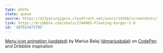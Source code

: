 ```yaml
---
type: photo
state: queue
source: https://d13yacurqjgara.cloudfront.net/users/14268/screenshots/1746065/video.gif
link: https://dribbble.com/shots/1746065-Floating-burger-2-0
id: '107522472782'
---
```

<p data-height="332" data-theme-id="51" data-slug-hash="fxzCG" data-default-tab="result" data-user="mariusbalaj" class='codepen'><a href='http://codepen.io/mariusbalaj/pen/fxzCG/'>Menu icon animation (updated)</a> by Marius Balaj (<a href='http://codepen.io/mariusbalaj'>@mariusbalaj</a>) on <a href='http://codepen.io'>CodePen</a> and Dribbble inspiration</p>

